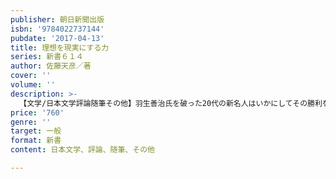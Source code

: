 ```yaml
---
publisher: 朝日新聞出版
isbn: '9784022737144'
pubdate: '2017-04-13'
title: 理想を現実にする力
series: 新書６１４
author: 佐藤天彦／著
cover: ''
volume: ''
description: >-
  【文学/日本文学評論随筆その他】羽生善治氏を破った20代の新名人はいかにしてその勝利を掴んだのか？　そこには理想をイメージする圧倒的な思いの強さ、それを現実化する緻密な思考力があった。将棋ファンからビジネス、人生設計……全ての夢を持つ人に贈る一冊。
price: '760'
genre: ''
target: 一般
format: 新書
content: 日本文学、評論、随筆、その他

---
```

